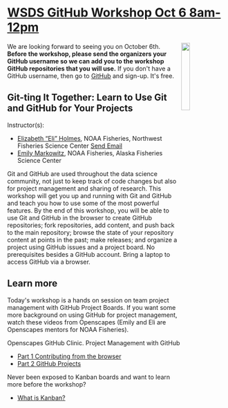 # [WSDS GitHub Workshop Oct 6 8am-12pm](https://ww2.amstat.org/meetings/wsds/2022/courses.cfm)

<img align="right" src="https://user-images.githubusercontent.com/2545978/193091073-6b38734f-cd28-4946-ab2a-bebdb223d3cb.png" width="20%">  

We are looking forward to seeing you on October 6th. **Before the workshop, please send the organizers your GitHub username so we can add you to the workshop GitHub repositories that you will use.** If you don't have a GitHub username, then go to [GitHub](https://github.com/) and sign-up. It's free.

## Git-ting It Together: Learn to Use Git and GitHub for Your Projects

Instructor(s):

* [Elizabeth “Eli” Holmes](https://github.com/eeholmes), NOAA Fisheries, Northwest Fisheries Science Center <a href = "mailto: eli.holmes@noaa.gov">Send Email</a>
* [Emily Markowitz](https://github.com/EmilyMarkowitz-NOAA), NOAA Fisheries, Alaska Fisheries Science Center

<!-- [YouTube Playlist](https://www.youtube.com/playlist?list=PLDqZV53PcnYw2tasRjKJPASwPaVutuLGW) -->

Git and GitHub are used throughout the data science community, not just to keep track of code changes but also for project management and sharing of research. This workshop will get you up and running with Git and GitHub and teach you how to use some of the most powerful features. By the end of this workshop, you will be able to use Git and GitHub in the browser to create GitHub repositories; fork repositories, add content, and push back to the main repository; browse the state of your repository content at points in the past; make releases; and organize a project using GitHub issues and a project board. No prerequisites besides a GitHub account. Bring a laptop to access GitHub via a browser.

## Learn more

Today's workshop is a hands on session on team project management with GitHub Project Boards. If you want some more background on using GitHub for project management, watch these videos from Openscapes (Emily and Eli are Openscapes mentors for NOAA Fisheries).

Openscapes GitHub Clinic. Project Management with GitHub 
* [Part 1 Contributing from the browser](https://www.youtube.com/watch?v=anrZwE3pIwQ)
* [Part 2 GitHub Projects](https://www.youtube.com/watch?v=dDRDma-5_ww)

Never been exposed to Kanban boards and want to learn more before the workshop?
* [What is Kanban?](https://www.youtube.com/watch?v=iVaFVa7HYj4)

